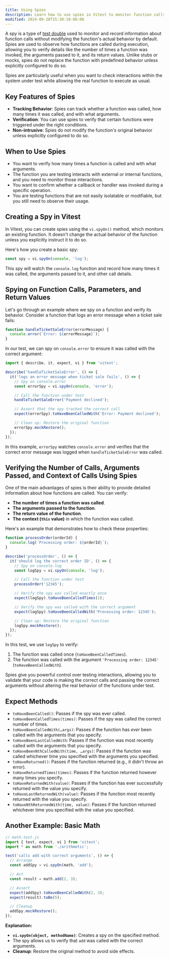 ```yaml
---
title: Using Spies
description: Learn how to use spies in Vitest to monitor function calls.
modified: 2024-09-28T15:30:10-06:00
---
```


A spy is a type of [test double](test-doubles.md) used to monitor and record information about function calls without modifying the function's actual behavior by default. Spies are used to observe how functions are called during execution, allowing you to verify details like the number of times a function was invoked, the arguments passed to it, and its return values. Unlike stubs or mocks, spies do not replace the function with predefined behavior unless explicitly configured to do so.

Spies are particularly useful when you want to check interactions within the system under test while allowing the real function to execute as usual.

## Key Features of Spies

- **Tracking Behavior**: Spies can track whether a function was called, how many times it was called, and with what arguments.
- **Verification**: You can use spies to verify that certain functions were triggered under the right conditions.
- **Non-intrusive**: Spies do not modify the function's original behavior unless explicitly configured to do so.

## When to Use Spies

- You want to verify how many times a function is called and with what arguments.
- The function you are testing interacts with external or internal functions, and you need to monitor those interactions.
- You want to confirm whether a callback or handler was invoked during a specific operation.
- You are testing functions that are not easily isolatable or modifiable, but you still need to observe their usage.

## Creating a Spy in Vitest

In Vitest, you can create spies using the `vi.spyOn()` method, which monitors an existing function. It doesn't change the actual behavior of the function unless you explicitly instruct it to do so.

Here's how you create a basic spy:

```js
const spy = vi.spyOn(console, 'log');
```

This spy will watch the `console.log` function and record how many times it was called, the arguments passed to it, and other call details.

## Spying on Function Calls, Parameters, and Return Values

Let's go through an example where we spy on a function and verify its behavior. Consider a function that logs an error message when a ticket sale fails:

```js
function handleTicketSaleError(errorMessage) {
  console.error(`Error: ${errorMessage}`);
}
```

In our test, we can spy on `console.error` to ensure it was called with the correct argument:

```js
import { describe, it, expect, vi } from 'vitest';

describe('handleTicketSaleError', () => {
  it('logs an error message when ticket sale fails', () => {
    // Spy on console.error
    const errorSpy = vi.spyOn(console, 'error');

    // Call the function under test
    handleTicketSaleError('Payment declined');

    // Assert that the spy tracked the correct call
    expect(errorSpy).toHaveBeenCalledWith('Error: Payment declined');

    // Clean up: Restore the original function
    errorSpy.mockRestore();
  });
});
```

In this example, `errorSpy` watches `console.error` and verifies that the correct error message was logged when `handleTicketSaleError` was called.

## Verifying the Number of Calls, Arguments Passed, and Context of Calls Using Spies

One of the main advantages of spies is their ability to provide detailed information about how functions are called. You can verify:

- **The number of times a function was called**.
- **The arguments passed to the function**.
- **The return value of the function**.
- **The context (`this` value)** in which the function was called.

Here's an example that demonstrates how to check these properties:

```js
function processOrder(orderId) {
  console.log(`Processing order: ${orderId}`);
}

describe('processOrder', () => {
  it('should log the correct order ID', () => {
    // Spy on console.log
    const logSpy = vi.spyOn(console, 'log');

    // Call the function under test
    processOrder('12345');

    // Verify the spy was called exactly once
    expect(logSpy).toHaveBeenCalledTimes(1);

    // Verify the spy was called with the correct argument
    expect(logSpy).toHaveBeenCalledWith('Processing order: 12345');

    // Clean up: Restore the original function
    logSpy.mockRestore();
  });
});
```

In this test, we use `logSpy` to verify:

1. The function was called once (`toHaveBeenCalledTimes`).
2. The function was called with the argument `'Processing order: 12345'` (`toHaveBeenCalledWith`).

Spies give you powerful control over testing interactions, allowing you to validate that your code is making the correct calls and passing the correct arguments without altering the real behavior of the functions under test.

## Expect Methods

- `toHaveBeenCalled()`: Passes if the spy was ever called.
- `toHaveBeenCalledTimes(times)`: Passes if the spy was called the correct number of times.
- `toHaveBeenCalledWith(…args)`: Passes if the function has _ever_ been called with the arguments that you specify.
- `toHaveBeenLastCalledWith`: Passes if the function was most recently called with the arguments that you specify.
- `toHaveBeenNthCalledWith(time, …args)`: Passes if the function was called whichever time you specified with the arguments you specified.
- `toHaveReturned()`: Passes if the function returned (e.g., it didn't throw an error).
- `toHaveReturnedTimes(times)`: Passes if the function returned however many times you specify.
- `toHaveReturnedWith(value)`: Passes if the function has ever successfully returned with the value you specify.
- `toHaveLastReturnedWith(value)`: Passes if the function most recently returned with the value you specify.
- `toHaveNthReturnedWith(time, value)`: Passes if the function returned whichever time you specified with the value you specified.

## Another Example: Basic Math

```javascript
// math.test.js
import { test, expect, vi } from 'vitest';
import * as math from './arithmetic';

test('calls add with correct arguments', () => {
  // Arrange
  const addSpy = vi.spyOn(math, 'add');

  // Act
  const result = math.add(2, 3);

  // Assert
  expect(addSpy).toHaveBeenCalledWith(2, 3);
  expect(result).toBe(5);

  // Cleanup
  addSpy.mockRestore();
});
```

**Explanation:**

- **`vi.spyOn(object, methodName)`**: Creates a spy on the specified method.
- The spy allows us to verify that `add` was called with the correct arguments.
- **Cleanup**: Restore the original method to avoid side effects.
